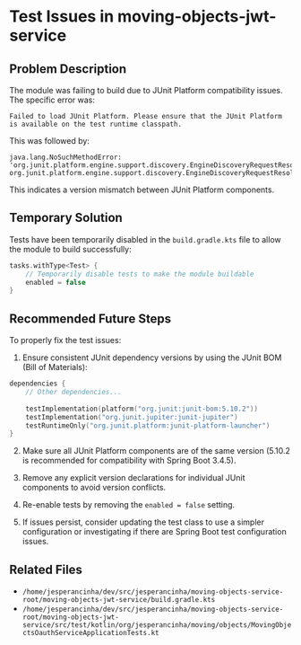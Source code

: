 # Test Issues in moving-objects-jwt-service

## Problem Description

The module was failing to build due to JUnit Platform compatibility issues. The specific error was:

```
Failed to load JUnit Platform. Please ensure that the JUnit Platform is available on the test runtime classpath.
```

This was followed by:

```
java.lang.NoSuchMethodError: 'org.junit.platform.engine.support.discovery.EngineDiscoveryRequestResolver$Builder org.junit.platform.engine.support.discovery.EngineDiscoveryRequestResolver$Builder.addClassContainerSelectorResolverWithContext(java.util.function.Function)'
```

This indicates a version mismatch between JUnit Platform components.

## Temporary Solution

Tests have been temporarily disabled in the `build.gradle.kts` file to allow the module to build successfully:

```kotlin
tasks.withType<Test> {
    // Temporarily disable tests to make the module buildable
    enabled = false
}
```

## Recommended Future Steps

To properly fix the test issues:

1. Ensure consistent JUnit dependency versions by using the JUnit BOM (Bill of Materials):

```kotlin
dependencies {
    // Other dependencies...
    
    testImplementation(platform("org.junit:junit-bom:5.10.2"))
    testImplementation("org.junit.jupiter:junit-jupiter")
    testRuntimeOnly("org.junit.platform:junit-platform-launcher")
}
```

2. Make sure all JUnit Platform components are of the same version (5.10.2 is recommended for compatibility with Spring Boot 3.4.5).

3. Remove any explicit version declarations for individual JUnit components to avoid version conflicts.

4. Re-enable tests by removing the `enabled = false` setting.

5. If issues persist, consider updating the test class to use a simpler configuration or investigating if there are Spring Boot test configuration issues.

## Related Files

- `/home/jesperancinha/dev/src/jesperancinha/moving-objects-service-root/moving-objects-jwt-service/build.gradle.kts`
- `/home/jesperancinha/dev/src/jesperancinha/moving-objects-service-root/moving-objects-jwt-service/src/test/kotlin/org/jesperancinha/moving/objects/MovingObjectsOauthServiceApplicationTests.kt`